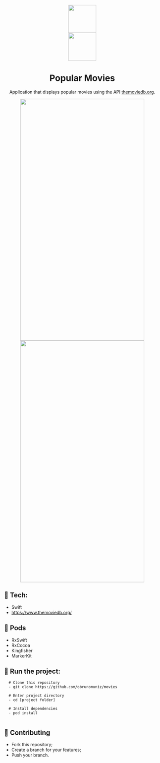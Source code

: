 <p align="center">
 <img height="90" width="90" src="https://www.themoviedb.org/assets/2/v4/logos/v2/blue_short-8e7b30f73a4020692ccca9c88bafe5dcb6f8a62a4c6bc55cd9ba82bb2cd95f6c.svg"></br>
  <img height="90" width="90" src="https://i.imgur.com/aq22ZW6.png">
</p>

<h1 align=center>Popular Movies</h1>
<p align="center">Application that displays popular movies using the API <a href="https://www.themoviedb.org/"/>themoviedb.org</a>.</p>
 
 <p align="center">
 <img  height="780" width="400" s src="https://i.imgur.com/3rUmMvr.png"> 
  <img  height="780" width="400" s src="https://i.imgur.com/Y5EvDk3.png"> 
</p>

## :rocket: Tech:
- Swift
- https://www.themoviedb.org/

## :rocket: Pods
- RxSwift
- RxCocoa
- Kingfisher
- MarkerKit

## :rocket: Run the project:
```shell
  # Clone this repository
  - git clone https://github.com/obrunomuniz/movies
  
  # Enter project directory
  - cd [project folder]
  
  # Install dependencies
  - pod install
  
```

## :rocket: Contributing
- Fork this repository;
- Create a branch for your features;
- Push your branch.
